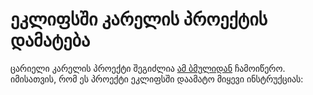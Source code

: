 # ეკლიფსში კარელის პროექტის დამატება
ცარიელი კარელის პროექტი შეგიძლია [ამ ბმულიდან](https://drive.google.com/file/d/1YL_Lry5N1nTJ5_rEMSIoqzH4cx02QaIu/view?usp=share_link) ჩამოიწერო. იმისათვის, რომ ეს პროექტი ეკლიფსში დაამატო მიყევი ინსტრუქციას:
